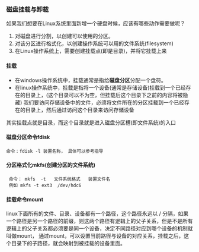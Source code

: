 ### 磁盘挂载与卸载

如果我们想要在Linux系统里面新增一个硬盘时候，应该有哪些动作需要做呢？  


1.  对磁盘进行分割，以创建可以使用的分区。
2.  对该分区进行格式化，以创建操作系统可以用的文件系统(filesystem)
3.  在Linux操作系统上，需要创建挂载点(即是目录)，并将它挂载上来

#### 挂载
* 在windows操作系统中，挂载通常是指给**磁盘分区**分配一个盘符。  
* 在linux操作系统中，挂载是指将一个设备(通常是存储设备)挂载到一个已经存在的目录上，(这个目录可以不为空，但挂载后这个目录下之前的内容将被隐藏)  我们要访问存储设备中的文件，必须将文件所在的分区挂载到一个已经存在的目录上，然后通过访问这个目录来访问存储设备

其实挂载点就是目录，而这个目录就是进入磁盘分区槽(即文件系统)的入口

#### 磁盘分区命令fdisk

	命令：fdisk -l 装置名称， 具体可以参考指导

#### 分区格式化mkfs(创建分区的文件系统)

	 命令： mkfs  -t   文件系统格式   装置文件名
	 例如 mkfs -t ext3  /dev/hdc6

#### 挂载命令mount
linux下面所有的文件、目录、设备都有一个路径，这个路径永远以 / 分隔，如果一个路径是另一个路径的前缀，则这两个路径有逻辑上的父子关系，但是不是所有逻辑上的父子关系都必须要是同一个设备，决定不同路径对应到哪个设备的机制就叫做mount， 通过mount，可以设置当前路径与设备的对应关系，挂载之后，这个目录下的子路径，就会映射到被挂载的设备里面。
